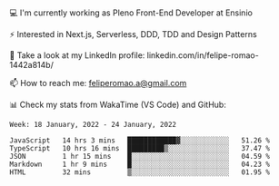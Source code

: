 💻 I'm currently working as Pleno Front-End Developer at Ensinio

⚡ Interested in Next.js, Serverless, DDD, TDD and Design Patterns

👥 Take a look at my LinkedIn profile: linkedin.com/in/felipe-romao-1442a814b/

📫 How to reach me: feliperomao.a@gmail.com

📊 Check my stats from WakaTime (VS Code) and GitHub:

<!--START_SECTION:waka-->
```text
Week: 18 January, 2022 - 24 January, 2022

JavaScript   14 hrs 3 mins   ████████████▓░░░░░░░░░░░░   51.26 % 
TypeScript   10 hrs 16 mins  █████████▒░░░░░░░░░░░░░░░   37.47 % 
JSON         1 hr 15 mins    █░░░░░░░░░░░░░░░░░░░░░░░░   04.59 % 
Markdown     1 hr 9 mins     █░░░░░░░░░░░░░░░░░░░░░░░░   04.23 % 
HTML         32 mins         ▒░░░░░░░░░░░░░░░░░░░░░░░░   01.95 % 
```
<!--END_SECTION:waka-->
